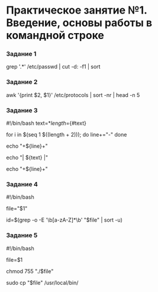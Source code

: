 # Практическое занятие №1. Введение, основы работы в командной строке
### Задание 1
 grep '.*' /etc/passwd | cut -d: -f1 | sort

### Задание 2
awk '{print $2, $1}' /etc/protocols | sort -nr | head -n 5

### Задание 3
#!/bin/bash
text=$*
length=${#text}

for i in $(seq 1 $((length + 2))); do
    line+="-"
done

echo "+${line}+"

echo "| ${text} |"

echo "+${line}+"

### Задание 4
#!/bin/bash

file="$1"

id=$(grep -o -E '\b[a-zA-Z]*\b' "$file" | sort -u)

### Задание 5
#!/bin/bash

file=$1

chmod 755 "./$file"

sudo cp "$file" /usr/local/bin/
